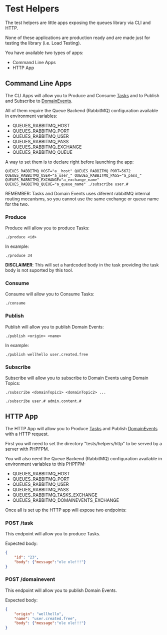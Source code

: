 # Test Helpers

The test helpers are little apps exposing the queues library via CLI and HTTP.

None of these applications are production ready and are made just for testing the library (i.e. Load Testing).

You have available two types of apps:

 - Command Line Apps
 - HTTP App

## Command Line Apps

The CLI Apps will allow you to Produce and Consume [Tasks][1] and to Publish and Subscribe to [DomainEvents][2].

All of them require the Queue Backend (RabbitMQ) configuration available in environment variables:

 - QUEUES_RABBITMQ_HOST
 - QUEUES_RABBITMQ_PORT
 - QUEUES_RABBITMQ_USER
 - QUEUES_RABBITMQ_PASS
 - QUEUES_RABBITMQ_EXCHANGE
 - QUEUES_RABBITMQ_QUEUE
 
A way to set them is to declare right before launching the app:
 
````
QUEUES_RABBITMQ_HOST="a__host" QUEUES_RABBITMQ_PORT=5672 QUEUES_RABBITMQ_USER="a_user_" QUEUES_RABBITMQ_PASS="a_pass_" QUEUES_RABBITMQ_EXCHANGE="a_exchange_name" QUEUES_RABBITMQ_QUEUE="a_queue_name" ./subscribe user.#
````

REMEMBER: Tasks and Domain Events uses diferent rabbitMQ internal routing mecanisms, so you cannot use the same exchange or queue name for the two.

### Produce

Produce will allow you to produce Tasks:

````
./produce <id>
````

In example:

````
./produce 34
````

**DISCLAIMER**: This will set a hardcoded body in the task providing the task body is not suported by this tool.

### Consume

Consume will allow you to Consume Tasks:

````
./consume
````

### Publish

Publish will allow you to publish Domain Events:

````
./publish <origin> <name>
````

In example:

````
./publish wellhello user.created.free
````

### Subscribe

Subscribe will allow you to subscribe to Domain Events using Domain Topics:

````
./subscribe <domainTopic1> <domainTopic2> ...
````

````
./subscribe user.# admin.content.#
````

## HTTP App

The HTTP App will allow you to Produce [Tasks][1] and Publish [DomainEvents][2] with a HTTP request.

First you will need to set the directory "tests/helpers/http" to be served by a server with PHPFPM.

You will also need the Queue Backend (RabbitMQ) configuration available in environment variables to this PHPFPM:

 - QUEUES_RABBITMQ_HOST
 - QUEUES_RABBITMQ_PORT
 - QUEUES_RABBITMQ_USER
 - QUEUES_RABBITMQ_PASS
 - QUEUES_RABBITMQ_TASKS_EXCHANGE
 - QUEUES_RABBITMQ_DOMAINEVENTS_EXCHANGE
 
Once all is set up the HTTP app will expose two endpoints:
 
### POST /task
 
This endpoint will allow you to produce Tasks.

Expected body:
 
````json
{
    "id": "23",
    "body": {"message":"ole ole!!!"}
}
````

### POST /domainevent
 
This endpoint will allow you to publish Domain Events.

Expected body:
 
````json
{
    "origin": "wellhello",
    "name": "user.created.free",
    "body": {"message":"ole ole!!!"}
}
````



[1]: doc/Tasks.md
[2]: doc/DomainEvents.md